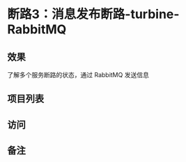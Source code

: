 #   断路3：消息发布断路-turbine-RabbitMQ


##  效果

了解多个服务断路的状态，通过 RabbitMQ 发送信息



##  项目列表


##  访问


##  备注

